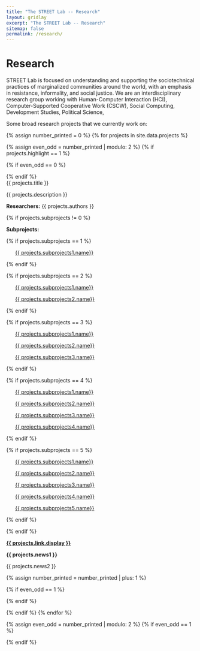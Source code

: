 ```yaml
---
title: "The STREET Lab -- Research"
layout: gridlay
excerpt: "The STREET Lab -- Research"
sitemap: false
permalink: /research/
---
```

# Research

STREET Lab is focused on understanding and supporting the sociotechnical practices of marginalized communities around the world, with an emphasis in resistance, informality, and social justice. We are an interdisciplinary research group working with Human-Computer Interaction (HCI), Computer-Supported Cooperative Work (CSCW), Social Computing, Development Studies, Political Science, 

Some broad research projects that we currently work on:

{% assign number_printed = 0 %}
{% for projects in site.data.projects %}

{% assign even_odd = number_printed | modulo: 2 %}
{% if projects.highlight == 1 %}

{% if even_odd == 0 %}
<div class="row">
{% endif %}

<div class="col-sm-6 clearfix">
 <div class="well clearfix">
  <pubtit>{{ projects.title }}</pubtit>
  <!--<img src="{{ site.url }}{{ site.baseurl }}/images/pubpic/{{ projects.image }}" class="img-responsive" width="33%" style="float: left" />-->
  <p>{{ projects.description }}</p>
  <p><b>Researchers:</b> {{ projects.authors }}</p>

{% if projects.subprojects != 0 %}  

  <p><b>Subprojects: </b></p>

  {% if projects.subprojects == 1 %}
  <ul><a href="{{ projects.subprojects1.url}}"> {{ projects.subprojects1.name}}</a></ul>
  {% endif %}

  {% if projects.subprojects == 2 %}
  <ul><a href="{{ projects.subprojects1.url}}"> {{ projects.subprojects1.name}}</a></ul>
  <ul><a href="{{ projects.subprojects2.url}}"> {{ projects.subprojects2.name}}</a></ul>
  {% endif %}

  {% if projects.subprojects == 3 %}
  <ul><a href="{{ projects.subprojects1.url}}"> {{ projects.subprojects1.name}}</a></ul>
  <ul><a href="{{ projects.subprojects2.url}}"> {{ projects.subprojects2.name}}</a></ul>
  <ul><a href="{{ projects.subprojects3.url}}"> {{ projects.subprojects3.name}}</a></ul>
  {% endif %}

  {% if projects.subprojects == 4 %}
  <ul><a href="{{ projects.subprojects1.url}}"> {{ projects.subprojects1.name}}</a></ul>
  <ul><a href="{{ projects.subprojects2.url}}"> {{ projects.subprojects2.name}}</a></ul>
  <ul><a href="{{ projects.subprojects3.url}}"> {{ projects.subprojects3.name}}</a></ul>
  <ul><a href="{{ projects.subprojects4.url}}"> {{ projects.subprojects4.name}}</a></ul>
  {% endif %}

  {% if projects.subprojects == 5 %}
  <ul><a href="{{ projects.subprojects1.url}}"> {{ projects.subprojects1.name}}</a></ul>
  <ul><a href="{{ projects.subprojects2.url}}"> {{ projects.subprojects2.name}}</a></ul>
  <ul><a href="{{ projects.subprojects3.url}}"> {{ projects.subprojects3.name}}</a></ul>
  <ul><a href="{{ projects.subprojects4.url}}"> {{ projects.subprojects4.name}}</a></ul>
  <ul><a href="{{ projects.subprojects5.url}}"> {{ projects.subprojects5.name}}</a></ul>
  {% endif %}

  {% endif %}

  <p><strong><a href="{{ projects.link.url }}">{{ projects.link.display }}</a></strong></p>
  <p class="text-danger"><strong>{{ projects.news1 }}</strong></p> 
  <p> {{ projects.news2 }}</p>
 </div>
</div>

{% assign number_printed = number_printed | plus: 1 %}

{% if even_odd == 1 %}
</div>
{% endif %}

{% endif %}
{% endfor %}

{% assign even_odd = number_printed | modulo: 2 %}
{% if even_odd == 1 %}
</div>
{% endif %}

<p> &nbsp; </p>